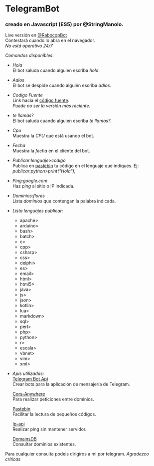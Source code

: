 # TelegramBot  
### creado en Javascript (ES5) por @StringManolo.

Live versión en [@RabocopBot](https://t.me/RabocopBot)  
Contestará cuando lo abra en el navegador.  
_No está operativo 24/7_ 

  
*_Comandos disponibles_*: 

* *Hola*  
El bot saluda cuando alguien escriba _hola_.

* *Adios*  
El bot se despide cuando alguien escriba _adios_.

* *Codigo Fuente*  
Link hacia el [código fuente](https://github.com/StringManolo/Telegram-bot).  
_Puede no ser la versión más reciente._

* *te llamas?*  
El bot saluda cuando alguien escriba _te llamas?_.

* *Cpu*  
Muestra la _CPU_ que está usando el bot.

* *Fecha*  
Muestra la _fecha_ en el cliente del bot.

* *Publicar:lenguaje>codigo*  
Publica en [pastebin](https://pastebin.com) tu código en el lenguaje que indiques. Ej:
_publicar:python>print("Hola");_

* *Ping:google.com*  
Haz _ping_ al sitio o IP indicada.

* *Dominios:flores*  
Lista _dominios_ que contengan la palabra indicada.

* *Lista lenguajes publicar:*  
    * apache>
    * arduino>
    * bash>
    * batch>
    * c>
    * cpp>
    * csharp>
    * css>
    * delphi>
    * es>
    * email>
    * html>
    * html5>
    * java>
    * js>
    * json>
    * kotlin>
    * lua>
    * markdown>
    * sql>
    * perl>
    * php>
    * python>
    * r>
    * escala>
    * vbnet>
    * vim>
    * xml>


* *Apis utilizadas:*  
    [Telegram Bot Api](https://api.telegram.org/bot)  
    Crear bots para la aplicación de mensajería de Telegram.

    [Cors-Anywhere](https://cors-anywhere.herokuapp.com)  
    Para realizar peticiones entre dominios.  

    [Pastebin](https://pastebin.com/api/api_post.php)  
    Facilitar la lectura de pequeños códigos.

    [Ip-api](http://ip-api.com/json)  
    Realizar ping sin mantener servidor.

    [DomainsDB](https://api.domainsdb.info)  
    Consultar dominios existentes.
  
  
Para cualquier consulta podeis dirigiros a mi por telegram.
_Agradezco críticas_
